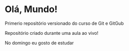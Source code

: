 # Olá, Mundo!
Primerio repositório versionado do curso  de Git e GitGub

Repositório criado durante uma aula ao vivo!

No domingo eu gosto de estudar


